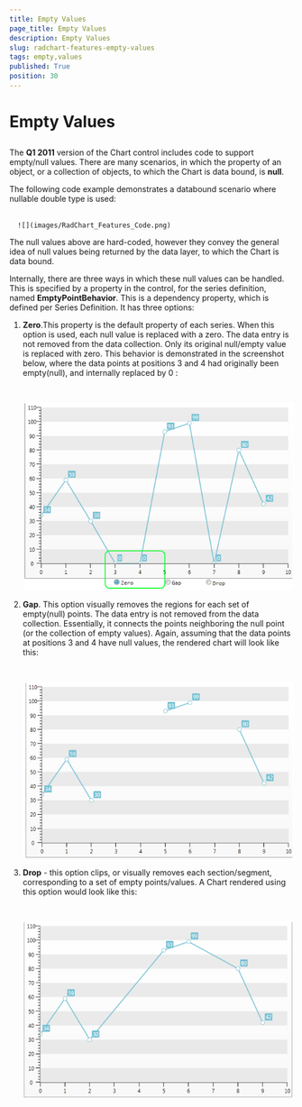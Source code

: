 ```yaml
---
title: Empty Values
page_title: Empty Values
description: Empty Values
slug: radchart-features-empty-values
tags: empty,values
published: True
position: 30
---
```


# Empty Values



## 

The __Q1 2011__ version of the Chart control includes code to support empty/null values. There are many scenarios, in which the property of an object, or a collection of objects, to which the Chart is data bound, is __null__. 

The following code example demonstrates a databound scenario where nullable double type is used:




         
      ![](images/RadChart_Features_Code.png)

The null values above are hard-coded, however they convey the general idea of null values being returned by the data layer, to which the Chart is data bound.

Internally, there are three ways in which these null values can be handled. This is specified by a property in the control, for the series definition, named __EmptyPointBehavior__. This is a dependency property, which is defined per Series Definition. It has three options:

1. __Zero__.This property is the default property of each series. When this option is used, each null value is replaced with a zero. The data entry is not removed from the data collection. Only its original null/empty value is replaced with zero. This behavior is demonstrated in the screenshot below, where the data points at positions 3 and 4 had originally been empty(null), and internally replaced by 0 :




         
      ![](images/RadChart_Features_Zero.png)

2. __Gap__. This option visually removes the regions for each set of empty(null) points. The data entry is not removed from the data collection. Essentially, it connects the points neighboring the null point (or the collection of empty values). Again, assuming that the data points at positions 3 and 4 have null values, the rendered chart will look like this:




         
      ![](images/RadChart_Features_Drop.png)

3. __Drop__ - this option clips, or visually removes each section/segment, corresponding to a set of empty points/values. A Chart rendered using this option would look like this:




         
      ![](images/RadChart_Features_Gap.png)
